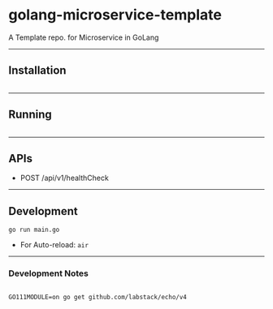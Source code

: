 # golang-microservice-template

A Template repo. for Microservice in GoLang

---

## Installation

```shell
```

---

## Running

```shell
```

---

## APIs

- POST /api/v1/healthCheck

---

## Development

`go run main.go`
- For Auto-reload: `air`

---

### Development Notes

```shell

GO111MODULE=on go get github.com/labstack/echo/v4


```
